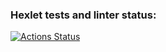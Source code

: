 ### Hexlet tests and linter status:
[![Actions Status](https://github.com/Khabar7/python-project-50/workflows/hexlet-check/badge.svg)](https://github.com/Khabar7/python-project-50/actions)